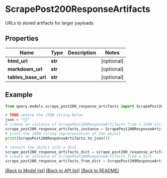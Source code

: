 # ScrapePost200ResponseArtifacts

URLs to stored artifacts for larger payloads

## Properties

Name | Type | Description | Notes
------------ | ------------- | ------------- | -------------
**html_url** | **str** |  | [optional] 
**markdown_url** | **str** |  | [optional] 
**tables_base_url** | **str** |  | [optional] 

## Example

```python
from qoery.models.scrape_post200_response_artifacts import ScrapePost200ResponseArtifacts

# TODO update the JSON string below
json = "{}"
# create an instance of ScrapePost200ResponseArtifacts from a JSON string
scrape_post200_response_artifacts_instance = ScrapePost200ResponseArtifacts.from_json(json)
# print the JSON string representation of the object
print(ScrapePost200ResponseArtifacts.to_json())

# convert the object into a dict
scrape_post200_response_artifacts_dict = scrape_post200_response_artifacts_instance.to_dict()
# create an instance of ScrapePost200ResponseArtifacts from a dict
scrape_post200_response_artifacts_from_dict = ScrapePost200ResponseArtifacts.from_dict(scrape_post200_response_artifacts_dict)
```
[[Back to Model list]](../README.md#documentation-for-models) [[Back to API list]](../README.md#documentation-for-api-endpoints) [[Back to README]](../README.md)


